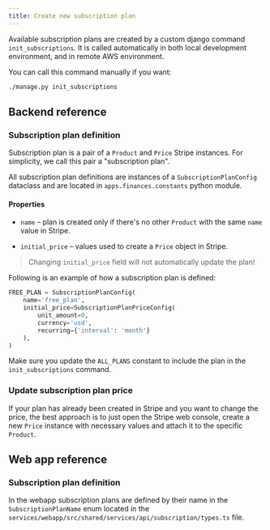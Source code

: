 ```yaml
--- 
title: Create new subscription plan
---
```


Available subscription plans are created by a custom django command
`init_subscriptions`. It is called automatically in both local development environment, and in remote AWS environment.

You can call this command manually if you want:
```sh
./manage.py init_subscriptions
```

## Backend reference

### Subscription plan definition

Subscription plan is a pair of a `Product` and `Price` Stripe instances. For 
simplicity, we call this pair a "subscription plan".

All subscription plan definitions are instances of a `SubscriptionPlanConfig`
dataclass and are located in `apps.finances.constants` python module.

#### Properties

- `name` – plan is created only if there's no other `Product` with the same
  `name` value in Stripe.

- `initial_price` – values used to create a `Price` object in Stripe.

> Changing `initial_price` field will not automatically update the plan!

Following is an example of how a subscription plan is defined:

```python
FREE_PLAN = SubscriptionPlanConfig(
    name='free_plan',
    initial_price=SubscriptionPlanPriceConfig(
        unit_amount=0,
        currency='usd',
        recurring={'interval': 'month'}
    ),
)
```

Make sure you update the `ALL_PLANS` constant to include the plan in the
`init_subscriptions` command.

### Update subscription plan price

If your plan has already been created in Stripe and you want to change the price,
the best approach is to just open the Stripe web console, create a new `Price`
instance with necessary values and attach it to the specific `Product`.

## Web app reference

### Subscription plan definition

In the webapp subscription plans are defined by their name in the
`SubscriptionPlanName` enum located in the `services/webapp/src/shared/services/api/subscription/types.ts` 
file.
